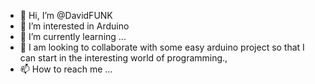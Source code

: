 - 👋 Hi, I’m @DavidFUNK
- 👀 I’m interested in Arduino 
- 🌱 I’m currently learning ...
- 💞️ I am looking to collaborate with some easy arduino project so that I can start in the interesting world of programming.,
- 📫 How to reach me ...

<!--- E estado mirando los proyecctos de arduino y me intereso mucho los de sistema de riego automaticos y tambion unas de smart mirrow que vi en youtube e estado comprado uno materiales para comenzar con un proyecto de riego automatico para mi casa.


--->
